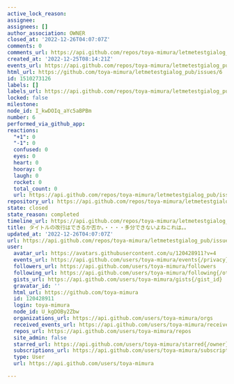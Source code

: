 ```yaml
---
active_lock_reason: 
assignee: 
assignees: []
author_association: OWNER
closed_at: '2022-12-26T04:07:07Z'
comments: 0
comments_url: https://api.github.com/repos/toya-mimura/letmetestgialog_pub/issues/6/comments
created_at: '2022-12-25T08:14:21Z'
events_url: https://api.github.com/repos/toya-mimura/letmetestgialog_pub/issues/6/events
html_url: https://github.com/toya-mimura/letmetestgialog_pub/issues/6
id: 1510273126
labels: []
labels_url: https://api.github.com/repos/toya-mimura/letmetestgialog_pub/issues/6/labels{/name}
locked: false
milestone: 
node_id: I_kwDOIq_aYc5aBPBm
number: 6
performed_via_github_app: 
reactions:
  "+1": 0
  "-1": 0
  confused: 0
  eyes: 0
  heart: 0
  hooray: 0
  laugh: 0
  rocket: 0
  total_count: 0
  url: https://api.github.com/repos/toya-mimura/letmetestgialog_pub/issues/6/reactions
repository_url: https://api.github.com/repos/toya-mimura/letmetestgialog_pub
state: closed
state_reason: completed
timeline_url: https://api.github.com/repos/toya-mimura/letmetestgialog_pub/issues/6/timeline
title: タイトルの改行はできるか否か。・・・・多分できないよねこれは。。
updated_at: '2022-12-26T04:07:07Z'
url: https://api.github.com/repos/toya-mimura/letmetestgialog_pub/issues/6
user:
  avatar_url: https://avatars.githubusercontent.com/u/120428911?v=4
  events_url: https://api.github.com/users/toya-mimura/events{/privacy}
  followers_url: https://api.github.com/users/toya-mimura/followers
  following_url: https://api.github.com/users/toya-mimura/following{/other_user}
  gists_url: https://api.github.com/users/toya-mimura/gists{/gist_id}
  gravatar_id: ''
  html_url: https://github.com/toya-mimura
  id: 120428911
  login: toya-mimura
  node_id: U_kgDOBy2Zbw
  organizations_url: https://api.github.com/users/toya-mimura/orgs
  received_events_url: https://api.github.com/users/toya-mimura/received_events
  repos_url: https://api.github.com/users/toya-mimura/repos
  site_admin: false
  starred_url: https://api.github.com/users/toya-mimura/starred{/owner}{/repo}
  subscriptions_url: https://api.github.com/users/toya-mimura/subscriptions
  type: User
  url: https://api.github.com/users/toya-mimura

---
```

